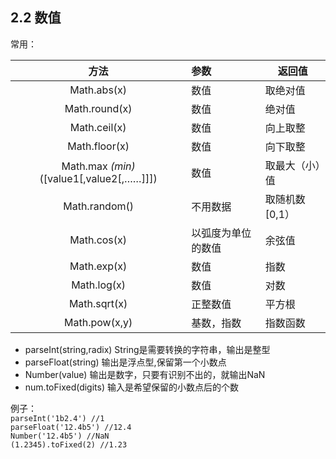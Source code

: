 ## 2.2 数值 ##

常用：

方法|参数|返回值
:--:|:--|--
Math.abs(x)|数值|取绝对值
Math.round(x)|数值|绝对值
Math.ceil(x)|数值|向上取整
Math.floor(x)|数值|向下取整
Math.max *(min)* ([value1[,value2[,……]]])|数值|取最大（小）值
Math.random()|不用数据|取随机数[0,1）
Math.cos(x)|以弧度为单位的数值|余弦值
Math.exp(x)|数值|指数
Math.log(x)|数值|对数
Math.sqrt(x)|正整数值|平方根
Math.pow(x,y)|基数，指数|指数函数


- parseInt(string,radix)  String是需要转换的字符串，输出是整型
- parseFloat(string) 输出是浮点型,保留第一个小数点
- Number(value) 输出是数字，只要有识别不出的，就输出NaN
- num.toFixed(digits) 输入是希望保留的小数点后的个数 
  
例子：  
`parseInt('1b2.4') //1`  
`parseFloat('12.4b5') //12.4`  
`Number('12.4b5') //NaN`  
`(1.2345).toFixed(2) //1.23`